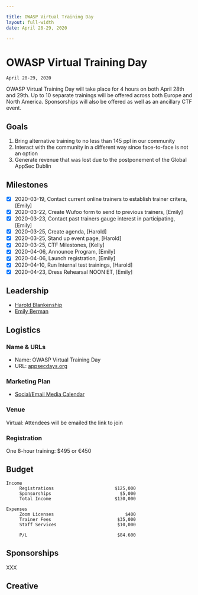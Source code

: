 ```yaml
---

title: OWASP Virtual Training Day
layout: full-width
date: April 28-29, 2020

---
```


# OWASP Virtual Training Day
  
```
April 28-29, 2020

```

OWASP Virtual Training Day will take place for 4 hours on both April 28th and 29th. Up to 10 separate trainings will be offered across both Europe and North America. Sponsorships will also be offered as well as an ancillary CTF event.

## Goals

1. Bring alternative training to no less than 145 ppl in our community
2. Interact with the community in a different way since face-to-face is not an option 
3. Generate revenue that was lost due to the postponement of the Global AppSec Dublin


## Milestones

- [x] 2020-03-19, Contact current online trainers to establish trainer critera, [Emily]
- [x] 2020-03-22, Create Wufoo form to send to previous trainers, [Emily]
- [x] 2020-03-23, Contact past trainers gauge interest in participating, [Emily]
- [x] 2020-03-25, Create agenda, [Harold]
- [x] 2020-03-25, Stand up event page, [Harold]
- [x] 2020-03-25, CTF Milestones, [Kelly]
- [x] 2020-04-06, Announce Program, [Emily]
- [x] 2020-04-06, Launch registration, [Emily]
- [x] 2020-04-10, Run Internal test trainings, [Harold]
- [x] 2020-04-23, Dress Rehearsal NOON ET, [Emily]

## Leadership

* [Harold Blankenship](mailto:harold.blankenship@owasp.com?subject=An%20Interesting%20Email)
* [Emily Berman](mailto:emily.berman@owasp.com?subject=An%20Interesting%20Email)

## Logistics

### Name & URLs

* Name: OWASP Virtual Training Day
* URL: [appsecdays.org](https://appsecdays.org)

### Marketing Plan

* [Social/Email Media Calendar](https://docs.google.com/spreadsheets/d/1_3es_9PE_6MxSAVERRieDC80zjqqRbFrTaGfEbxIzQE/edit?ts=5e9759d0#gid=0)

### Venue

Virtual: Attendees will be emailed the link to join

### Registration 

One 8-hour training: $495 or €450

## Budget 

```
Income                                            
     Registrations                       $125,000
     Sponsorships                          $5,000
     Total Income                        $130,000
                                                  
Expenses                                                                           
     Zoom Licenses                           $400
     Trainer Fees                         $35,000
     Staff Services                       $10,000
                                                  
     P/L                                  $84.600
```

## Sponsorships

XXX

## Creative

